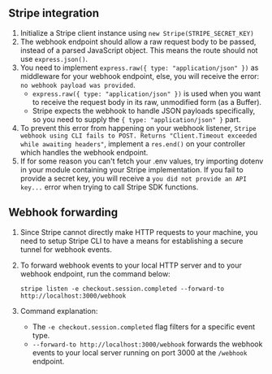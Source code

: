 ## Stripe integration

1. Initialize a Stripe client instance using `new Stripe(STRIPE_SECRET_KEY)`
2. The webhook endpoint should allow a raw request body to be passed, instead of a parsed JavaScript object. This means the route should not use `express.json()`.
3. You need to implement `express.raw({ type: "application/json" })` as middleware for your webhook endpoint, else, you will receive the error: `no webhook payload was provided`.
   - `express.raw({ type: "application/json" })` is used when you want to receive the request body in its raw, unmodified form (as a Buffer).
   - Stripe expects the webhook to handle JSON payloads specifically, so you need to supply the `{ type: "application/json" }` part.
4. To prevent this error from happening on your webhook listener, `Stripe webhook using CLI fails to POST. Returns "Client.Timeout exceeded while awaiting headers"`, implement a `res.end()` on your controller which handles the webhook endpoint.
5. If for some reason you can't fetch your .env values, try importing dotenv in your module containing your Stripe implementation. If you fail to provide a secret key, you will receive a `you did not provide an API key...` error when trying to call Stripe SDK functions.

## Webhook forwarding

1. Since Stripe cannot directly make HTTP requests to your machine, you need to setup Stripe CLI to have a means for establishing a secure tunnel for webhook events.
2. To forward webhook events to your local HTTP server and to your webhook endpoint, run the command below:

   ```shell
   stripe listen -e checkout.session.completed --forward-to http://localhost:3000/webhook
   ```

3. Command explanation:
   - The `-e checkout.session.completed` flag filters for a specific event type.
   - `--forward-to http://localhost:3000/webhook` forwards the webhook events to your local server running on port 3000 at the `/webhook` endpoint.
